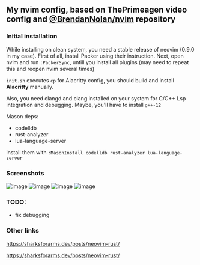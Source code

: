 ## My nvim config, based on ThePrimeagen video config and [@BrendanNolan/nvim](https://github.com/BrendanNolan/nvim) repository


### Initial installation
While installing on clean system, you need a stable release of neovim (0.9.0 in my case). 
First of all, install Packer using their instruction. Next, open nvim and run `:PackerSync`, untill you install all plugins (may need to repeat this and reopen nvim several times)


`init.sh` executes `cp` for Alacritty config, you should build and install **Alacritty** manually.

Also, you need clangd and clang installed on your system for C/C++ Lsp integration and debugging. Maybe, you'll have to install `g++-12`

Mason deps:
- codelldb
- rust-analyzer
- lua-language-server

install them with `:MasonInstall codelldb rust-analyzer lua-language-server`

### Screenshots
![image](https://user-images.githubusercontent.com/25740003/234578579-02dfed3a-84f2-4b0c-83d5-5d2041c01ba8.png)
![image](https://user-images.githubusercontent.com/25740003/234580027-289ab9c4-805e-4e6d-a7d8-ed846228aadb.png)
![image](https://user-images.githubusercontent.com/25740003/234606380-88090838-5e09-456e-8b1d-68b62bddb7a8.png)
![image](https://user-images.githubusercontent.com/25740003/234607716-24c2a0cb-0972-48cf-9cc4-8d37fd85e682.png)



### TODO:
- fix debugging

### Other links
https://sharksforarms.dev/posts/neovim-rust/

https://sharksforarms.dev/posts/neovim-rust/

